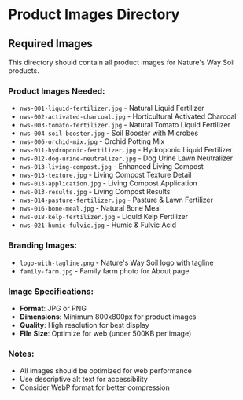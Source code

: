 # Product Images Directory

## Required Images

This directory should contain all product images for Nature's Way Soil products.

### Product Images Needed:
- `nws-001-liquid-fertilizer.jpg` - Natural Liquid Fertilizer
- `nws-002-activated-charcoal.jpg` - Horticultural Activated Charcoal
- `nws-003-tomato-fertilizer.jpg` - Natural Tomato Liquid Fertilizer
- `nws-004-soil-booster.jpg` - Soil Booster with Microbes
- `nws-006-orchid-mix.jpg` - Orchid Potting Mix
- `nws-011-hydroponic-fertilizer.jpg` - Hydroponic Liquid Fertilizer
- `nws-012-dog-urine-neutralizer.jpg` - Dog Urine Lawn Neutralizer
- `nws-013-living-compost.jpg` - Enhanced Living Compost
- `nws-013-texture.jpg` - Living Compost Texture Detail
- `nws-013-application.jpg` - Living Compost Application
- `nws-013-results.jpg` - Living Compost Results
- `nws-014-pasture-fertilizer.jpg` - Pasture & Lawn Fertilizer
- `nws-016-bone-meal.jpg` - Natural Bone Meal
- `nws-018-kelp-fertilizer.jpg` - Liquid Kelp Fertilizer
- `nws-021-humic-fulvic.jpg` - Humic & Fulvic Acid

### Branding Images:
- `logo-with-tagline.png` - Nature's Way Soil logo with tagline
- `family-farm.jpg` - Family farm photo for About page

### Image Specifications:
- **Format**: JPG or PNG
- **Dimensions**: Minimum 800x800px for product images
- **Quality**: High resolution for best display
- **File Size**: Optimize for web (under 500KB per image)

### Notes:
- All images should be optimized for web performance
- Use descriptive alt text for accessibility
- Consider WebP format for better compression
